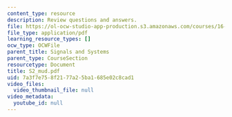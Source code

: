 ```yaml
---
content_type: resource
description: Review questions and answers.
file: https://ol-ocw-studio-app-production.s3.amazonaws.com/courses/16-01-unified-engineering-i-ii-iii-iv-fall-2005-spring-2006/7a3f7e758f2177a25ba1685e02c8cad1_S2_mud.pdf
file_type: application/pdf
learning_resource_types: []
ocw_type: OCWFile
parent_title: Signals and Systems
parent_type: CourseSection
resourcetype: Document
title: S2_mud.pdf
uid: 7a3f7e75-8f21-77a2-5ba1-685e02c8cad1
video_files:
  video_thumbnail_file: null
video_metadata:
  youtube_id: null
---
```

